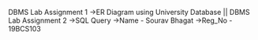 DBMS Lab Assignment 1
->ER Diagram using University Database
|| DBMS Lab Assignment 2
->SQL Query
->Name - Sourav Bhagat
->Reg_No - 19BCS103
